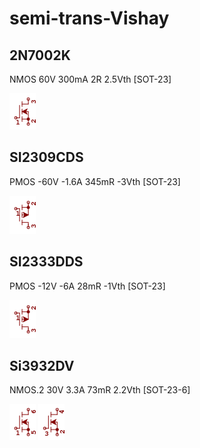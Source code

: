 # semi-trans-Vishay

## 2N7002K
NMOS 60V 300mA 2R 2.5Vth [SOT-23]

![2N7002K__1__1](/images/semi-trans-NXP__2N7002PW__1__1.png?raw=true) 

## SI2309CDS
PMOS -60V -1.6A 345mR -3Vth [SOT-23]

![SI2309CDS__1__1](/images/semi-trans-NXP__PMV160UP__1__1.png?raw=true) 

## SI2333DDS
PMOS -12V -6A 28mR -1Vth [SOT-23]

![SI2333DDS__1__1](/images/semi-trans-NXP__PMV160UP__1__1.png?raw=true) 

## Si3932DV
NMOS.2 30V 3.3A 73mR 2.2Vth [SOT-23-6]

![Si3932DV__1__1](/images/semi-trans-Vishay__Si3932DV__1__1.png?raw=true) 
![Si3932DV__2__1](/images/semi-trans-Vishay__Si3932DV__2__1.png?raw=true) 

